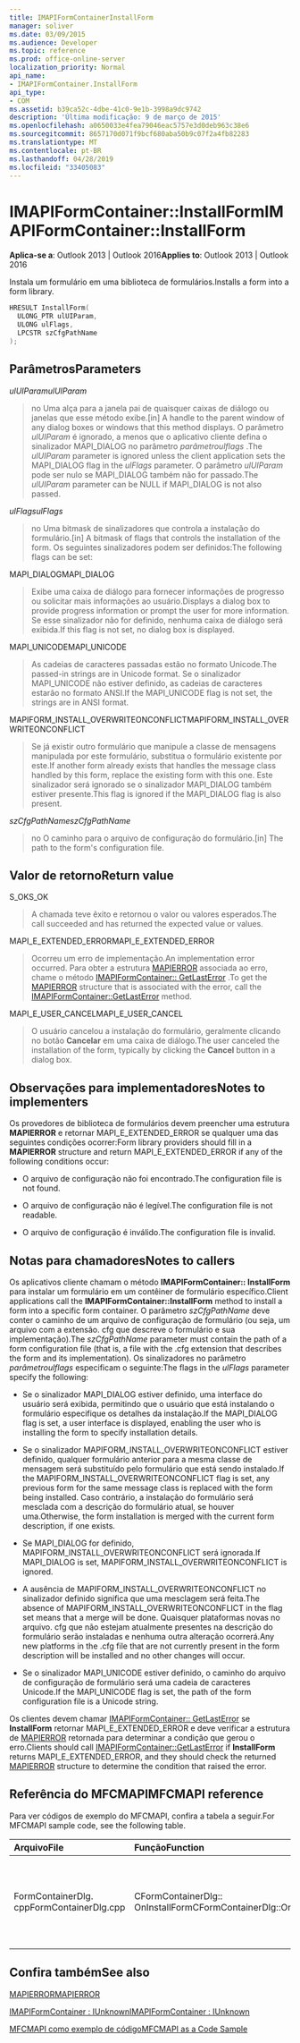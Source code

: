 ```yaml
---
title: IMAPIFormContainerInstallForm
manager: soliver
ms.date: 03/09/2015
ms.audience: Developer
ms.topic: reference
ms.prod: office-online-server
localization_priority: Normal
api_name:
- IMAPIFormContainer.InstallForm
api_type:
- COM
ms.assetid: b39ca52c-4dbe-41c0-9e1b-3998a9dc9742
description: 'Última modificação: 9 de março de 2015'
ms.openlocfilehash: a0650033e4fea79046eac5757e3d0deb963c38e6
ms.sourcegitcommit: 8657170d071f9bcf680aba50b9c07f2a4fb82283
ms.translationtype: MT
ms.contentlocale: pt-BR
ms.lasthandoff: 04/28/2019
ms.locfileid: "33405083"
---
```

# <a name="imapiformcontainerinstallform"></a><span data-ttu-id="07b61-103">IMAPIFormContainer::InstallForm</span><span class="sxs-lookup"><span data-stu-id="07b61-103">IMAPIFormContainer::InstallForm</span></span>

  
  
<span data-ttu-id="07b61-104">**Aplica-se a**: Outlook 2013 | Outlook 2016</span><span class="sxs-lookup"><span data-stu-id="07b61-104">**Applies to**: Outlook 2013 | Outlook 2016</span></span> 
  
<span data-ttu-id="07b61-105">Instala um formulário em uma biblioteca de formulários.</span><span class="sxs-lookup"><span data-stu-id="07b61-105">Installs a form into a form library.</span></span>
  
```cpp
HRESULT InstallForm(
  ULONG_PTR ulUIParam,
  ULONG ulFlags,
  LPCSTR szCfgPathName
);
```

## <a name="parameters"></a><span data-ttu-id="07b61-106">Parâmetros</span><span class="sxs-lookup"><span data-stu-id="07b61-106">Parameters</span></span>

 <span data-ttu-id="07b61-107">_ulUIParam_</span><span class="sxs-lookup"><span data-stu-id="07b61-107">_ulUIParam_</span></span>
  
> <span data-ttu-id="07b61-108">no Uma alça para a janela pai de quaisquer caixas de diálogo ou janelas que esse método exibe.</span><span class="sxs-lookup"><span data-stu-id="07b61-108">[in] A handle to the parent window of any dialog boxes or windows that this method displays.</span></span> <span data-ttu-id="07b61-109">O parâmetro _ulUIParam_ é ignorado, a menos que o aplicativo cliente defina o sinalizador MAPI_DIALOG no parâmetro _parâmetroulflags_ .</span><span class="sxs-lookup"><span data-stu-id="07b61-109">The  _ulUIParam_ parameter is ignored unless the client application sets the MAPI_DIALOG flag in the  _ulFlags_ parameter.</span></span> <span data-ttu-id="07b61-110">O parâmetro _ulUIParam_ pode ser nulo se MAPI_DIALOG também não for passado.</span><span class="sxs-lookup"><span data-stu-id="07b61-110">The  _ulUIParam_ parameter can be NULL if MAPI_DIALOG is not also passed.</span></span> 
    
 <span data-ttu-id="07b61-111">_ulFlags_</span><span class="sxs-lookup"><span data-stu-id="07b61-111">_ulFlags_</span></span>
  
> <span data-ttu-id="07b61-112">no Uma bitmask de sinalizadores que controla a instalação do formulário.</span><span class="sxs-lookup"><span data-stu-id="07b61-112">[in] A bitmask of flags that controls the installation of the form.</span></span> <span data-ttu-id="07b61-113">Os seguintes sinalizadores podem ser definidos:</span><span class="sxs-lookup"><span data-stu-id="07b61-113">The following flags can be set:</span></span>
    
<span data-ttu-id="07b61-114">MAPI_DIALOG</span><span class="sxs-lookup"><span data-stu-id="07b61-114">MAPI_DIALOG</span></span> 
  
> <span data-ttu-id="07b61-115">Exibe uma caixa de diálogo para fornecer informações de progresso ou solicitar mais informações ao usuário.</span><span class="sxs-lookup"><span data-stu-id="07b61-115">Displays a dialog box to provide progress information or prompt the user for more information.</span></span> <span data-ttu-id="07b61-116">Se esse sinalizador não for definido, nenhuma caixa de diálogo será exibida.</span><span class="sxs-lookup"><span data-stu-id="07b61-116">If this flag is not set, no dialog box is displayed.</span></span>
    
<span data-ttu-id="07b61-117">MAPI_UNICODE</span><span class="sxs-lookup"><span data-stu-id="07b61-117">MAPI_UNICODE</span></span> 
  
> <span data-ttu-id="07b61-118">As cadeias de caracteres passadas estão no formato Unicode.</span><span class="sxs-lookup"><span data-stu-id="07b61-118">The passed-in strings are in Unicode format.</span></span> <span data-ttu-id="07b61-119">Se o sinalizador MAPI_UNICODE não estiver definido, as cadeias de caracteres estarão no formato ANSI.</span><span class="sxs-lookup"><span data-stu-id="07b61-119">If the MAPI_UNICODE flag is not set, the strings are in ANSI format.</span></span>
    
<span data-ttu-id="07b61-120">MAPIFORM_INSTALL_OVERWRITEONCONFLICT</span><span class="sxs-lookup"><span data-stu-id="07b61-120">MAPIFORM_INSTALL_OVERWRITEONCONFLICT</span></span> 
  
> <span data-ttu-id="07b61-121">Se já existir outro formulário que manipule a classe de mensagens manipulada por este formulário, substitua o formulário existente por este.</span><span class="sxs-lookup"><span data-stu-id="07b61-121">If another form already exists that handles the message class handled by this form, replace the existing form with this one.</span></span> <span data-ttu-id="07b61-122">Este sinalizador será ignorado se o sinalizador MAPI_DIALOG também estiver presente.</span><span class="sxs-lookup"><span data-stu-id="07b61-122">This flag is ignored if the MAPI_DIALOG flag is also present.</span></span> 
    
 <span data-ttu-id="07b61-123">_szCfgPathName_</span><span class="sxs-lookup"><span data-stu-id="07b61-123">_szCfgPathName_</span></span>
  
> <span data-ttu-id="07b61-124">no O caminho para o arquivo de configuração do formulário.</span><span class="sxs-lookup"><span data-stu-id="07b61-124">[in] The path to the form's configuration file.</span></span>
    
## <a name="return-value"></a><span data-ttu-id="07b61-125">Valor de retorno</span><span class="sxs-lookup"><span data-stu-id="07b61-125">Return value</span></span>

<span data-ttu-id="07b61-126">S_OK</span><span class="sxs-lookup"><span data-stu-id="07b61-126">S_OK</span></span> 
  
> <span data-ttu-id="07b61-127">A chamada teve êxito e retornou o valor ou valores esperados.</span><span class="sxs-lookup"><span data-stu-id="07b61-127">The call succeeded and has returned the expected value or values.</span></span>
    
<span data-ttu-id="07b61-128">MAPI_E_EXTENDED_ERROR</span><span class="sxs-lookup"><span data-stu-id="07b61-128">MAPI_E_EXTENDED_ERROR</span></span> 
  
> <span data-ttu-id="07b61-129">Ocorreu um erro de implementação.</span><span class="sxs-lookup"><span data-stu-id="07b61-129">An implementation error occurred.</span></span> <span data-ttu-id="07b61-130">Para obter a estrutura [MAPIERROR](mapierror.md) associada ao erro, chame o método [IMAPIFormContainer:: GetLastError](imapiformcontainer-getlasterror.md) .</span><span class="sxs-lookup"><span data-stu-id="07b61-130">To get the [MAPIERROR](mapierror.md) structure that is associated with the error, call the [IMAPIFormContainer::GetLastError](imapiformcontainer-getlasterror.md) method.</span></span> 
    
<span data-ttu-id="07b61-131">MAPI_E_USER_CANCEL</span><span class="sxs-lookup"><span data-stu-id="07b61-131">MAPI_E_USER_CANCEL</span></span> 
  
> <span data-ttu-id="07b61-132">O usuário cancelou a instalação do formulário, geralmente clicando no botão **Cancelar** em uma caixa de diálogo.</span><span class="sxs-lookup"><span data-stu-id="07b61-132">The user canceled the installation of the form, typically by clicking the **Cancel** button in a dialog box.</span></span> 
    
## <a name="notes-to-implementers"></a><span data-ttu-id="07b61-133">Observações para implementadores</span><span class="sxs-lookup"><span data-stu-id="07b61-133">Notes to implementers</span></span>

<span data-ttu-id="07b61-134">Os provedores de biblioteca de formulários devem preencher uma estrutura **MAPIERROR** e retornar MAPI_E_EXTENDED_ERROR se qualquer uma das seguintes condições ocorrer:</span><span class="sxs-lookup"><span data-stu-id="07b61-134">Form library providers should fill in a **MAPIERROR** structure and return MAPI_E_EXTENDED_ERROR if any of the following conditions occur:</span></span> 
  
- <span data-ttu-id="07b61-135">O arquivo de configuração não foi encontrado.</span><span class="sxs-lookup"><span data-stu-id="07b61-135">The configuration file is not found.</span></span>
    
- <span data-ttu-id="07b61-136">O arquivo de configuração não é legível.</span><span class="sxs-lookup"><span data-stu-id="07b61-136">The configuration file is not readable.</span></span>
    
- <span data-ttu-id="07b61-137">O arquivo de configuração é inválido.</span><span class="sxs-lookup"><span data-stu-id="07b61-137">The configuration file is invalid.</span></span>
    
## <a name="notes-to-callers"></a><span data-ttu-id="07b61-138">Notas para chamadores</span><span class="sxs-lookup"><span data-stu-id="07b61-138">Notes to callers</span></span>

<span data-ttu-id="07b61-139">Os aplicativos cliente chamam o método **IMAPIFormContainer:: InstallForm** para instalar um formulário em um contêiner de formulário específico.</span><span class="sxs-lookup"><span data-stu-id="07b61-139">Client applications call the **IMAPIFormContainer::InstallForm** method to install a form into a specific form container.</span></span> <span data-ttu-id="07b61-140">O parâmetro _szCfgPathName_ deve conter o caminho de um arquivo de configuração de formulário (ou seja, um arquivo com a extensão. cfg que descreve o formulário e sua implementação).</span><span class="sxs-lookup"><span data-stu-id="07b61-140">The  _szCfgPathName_ parameter must contain the path of a form configuration file (that is, a file with the .cfg extension that describes the form and its implementation).</span></span> <span data-ttu-id="07b61-141">Os sinalizadores no parâmetro _parâmetroulflags_ especificam o seguinte:</span><span class="sxs-lookup"><span data-stu-id="07b61-141">The flags in the  _ulFlags_ parameter specify the following:</span></span> 
  
- <span data-ttu-id="07b61-142">Se o sinalizador MAPI_DIALOG estiver definido, uma interface do usuário será exibida, permitindo que o usuário que está instalando o formulário especifique os detalhes da instalação.</span><span class="sxs-lookup"><span data-stu-id="07b61-142">If the MAPI_DIALOG flag is set, a user interface is displayed, enabling the user who is installing the form to specify installation details.</span></span>
    
- <span data-ttu-id="07b61-143">Se o sinalizador MAPIFORM_INSTALL_OVERWRITEONCONFLICT estiver definido, qualquer formulário anterior para a mesma classe de mensagem será substituído pelo formulário que está sendo instalado.</span><span class="sxs-lookup"><span data-stu-id="07b61-143">If the MAPIFORM_INSTALL_OVERWRITEONCONFLICT flag is set, any previous form for the same message class is replaced with the form being installed.</span></span> <span data-ttu-id="07b61-144">Caso contrário, a instalação do formulário será mesclada com a descrição do formulário atual, se houver uma.</span><span class="sxs-lookup"><span data-stu-id="07b61-144">Otherwise, the form installation is merged with the current form description, if one exists.</span></span>
    
- <span data-ttu-id="07b61-145">Se MAPI_DIALOG for definido, MAPIFORM_INSTALL_OVERWRITEONCONFLICT será ignorada.</span><span class="sxs-lookup"><span data-stu-id="07b61-145">If MAPI_DIALOG is set, MAPIFORM_INSTALL_OVERWRITEONCONFLICT is ignored.</span></span>
    
- <span data-ttu-id="07b61-146">A ausência de MAPIFORM_INSTALL_OVERWRITEONCONFLICT no sinalizador definido significa que uma mesclagem será feita.</span><span class="sxs-lookup"><span data-stu-id="07b61-146">The absence of MAPIFORM_INSTALL_OVERWRITEONCONFLICT in the flag set means that a merge will be done.</span></span> <span data-ttu-id="07b61-147">Quaisquer plataformas novas no arquivo. cfg que não estejam atualmente presentes na descrição do formulário serão instaladas e nenhuma outra alteração ocorrerá.</span><span class="sxs-lookup"><span data-stu-id="07b61-147">Any new platforms in the .cfg file that are not currently present in the form description will be installed and no other changes will occur.</span></span>
    
- <span data-ttu-id="07b61-148">Se o sinalizador MAPI_UNICODE estiver definido, o caminho do arquivo de configuração de formulário será uma cadeia de caracteres Unicode.</span><span class="sxs-lookup"><span data-stu-id="07b61-148">If the MAPI_UNICODE flag is set, the path of the form configuration file is a Unicode string.</span></span> 
    
<span data-ttu-id="07b61-149">Os clientes devem chamar [IMAPIFormContainer:: GetLastError](imapiformcontainer-getlasterror.md) se **InstallForm** retornar MAPI_E_EXTENDED_ERROR e deve verificar a estrutura de [MAPIERROR](mapierror.md) retornada para determinar a condição que gerou o erro.</span><span class="sxs-lookup"><span data-stu-id="07b61-149">Clients should call [IMAPIFormContainer::GetLastError](imapiformcontainer-getlasterror.md) if **InstallForm** returns MAPI_E_EXTENDED_ERROR, and they should check the returned [MAPIERROR](mapierror.md) structure to determine the condition that raised the error.</span></span> 
  
## <a name="mfcmapi-reference"></a><span data-ttu-id="07b61-150">Referência do MFCMAPI</span><span class="sxs-lookup"><span data-stu-id="07b61-150">MFCMAPI reference</span></span>

<span data-ttu-id="07b61-151">Para ver códigos de exemplo do MFCMAPI, confira a tabela a seguir.</span><span class="sxs-lookup"><span data-stu-id="07b61-151">For MFCMAPI sample code, see the following table.</span></span>
  
|<span data-ttu-id="07b61-152">**Arquivo**</span><span class="sxs-lookup"><span data-stu-id="07b61-152">**File**</span></span>|<span data-ttu-id="07b61-153">**Função**</span><span class="sxs-lookup"><span data-stu-id="07b61-153">**Function**</span></span>|<span data-ttu-id="07b61-154">**Comentário**</span><span class="sxs-lookup"><span data-stu-id="07b61-154">**Comment**</span></span>|
|:-----|:-----|:-----|
|<span data-ttu-id="07b61-155">FormContainerDlg. cpp</span><span class="sxs-lookup"><span data-stu-id="07b61-155">FormContainerDlg.cpp</span></span>  <br/> |<span data-ttu-id="07b61-156">CFormContainerDlg:: OnInstallForm</span><span class="sxs-lookup"><span data-stu-id="07b61-156">CFormContainerDlg::OnInstallForm</span></span>  <br/> |<span data-ttu-id="07b61-157">MFCMAPI usa o método **IMAPIFormContainer:: InstallForm** para instalar um formulário em um contêiner de formulários.</span><span class="sxs-lookup"><span data-stu-id="07b61-157">MFCMAPI uses the **IMAPIFormContainer::InstallForm** method to install a form in a form container.</span></span>  <br/> |
   
## <a name="see-also"></a><span data-ttu-id="07b61-158">Confira também</span><span class="sxs-lookup"><span data-stu-id="07b61-158">See also</span></span>



[<span data-ttu-id="07b61-159">MAPIERROR</span><span class="sxs-lookup"><span data-stu-id="07b61-159">MAPIERROR</span></span>](mapierror.md)
  
[<span data-ttu-id="07b61-160">IMAPIFormContainer : IUnknown</span><span class="sxs-lookup"><span data-stu-id="07b61-160">IMAPIFormContainer : IUnknown</span></span>](imapiformcontaineriunknown.md)


[<span data-ttu-id="07b61-161">MFCMAPI como exemplo de código</span><span class="sxs-lookup"><span data-stu-id="07b61-161">MFCMAPI as a Code Sample</span></span>](mfcmapi-as-a-code-sample.md)

